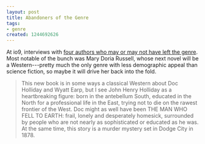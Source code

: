 ```yaml
---
layout: post
title: Abandoners of the Genre
tags:
- genre
created: 1244692626
---
```

At io9, interviews with [four authors who may or may not have left the genre](http://io9.com/5285084/4-authors-we-wish-would-return-to-science-fiction).  Most notable of the bunch was Mary Doria Russell, whose next novel will be a Western---pretty much the only genre with less demographic appeal than science fiction, so maybe it will drive her back into the fold.

> This new book is in some ways a classical Western about Doc Holliday and Wyatt Earp, but I see John Henry Holliday as a heartbreaking figure: born in the antebellum South, educated in the North for a professional life in the East, trying not to die on the rawest frontier of the West.<!--break--> Doc might as well have been THE MAN WHO FELL TO EARTH: frail, lonely and desperately homesick, surrounded by people who are not nearly as sophisticated or educated as he was. At the same time, this story is a murder mystery set in Dodge City in 1878.

